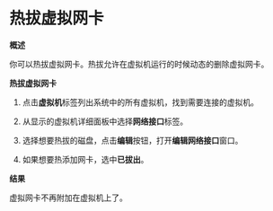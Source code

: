 # 热拔虚拟网卡

**概述**

你可以热拔虚拟网卡。热拔允许在虚拟机运行的时候动态的删除虚拟网卡。


**热拔虚拟网卡**

1. 点击**虚拟机**标签列出系统中的所有虚拟机，找到需要连接的虚拟机。

2. 从显示的虚拟机详细面板中选择**网络接口**标签。

3. 选择想要热拔的磁盘，点击**编辑**按钮，打开**编辑网络接口**窗口。

4. 如果想要热添加网卡，选中**已拔出**。

**结果**

虚拟网卡不再附加在虚拟机上了。
